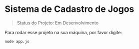 # Sistema de Cadastro de Jogos

> Status do Projeto: Em Desenvolvimento

Para rodar esse projeto na sua máquina, por favor digite: 

```
node app.js
```
